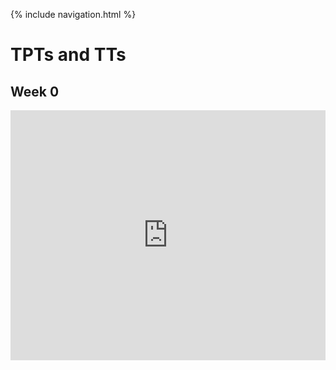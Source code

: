 {% include navigation.html %}

# TPTs and TTs

## Week 0
<!-- [Link to Replit](https://replit.com/@arushi10/individual) -->

<iframe src="https://replit.com/@arushi10/individual?lite=true" width="100%" height="400" frameborder="0" scrolling="no"></iframe>

